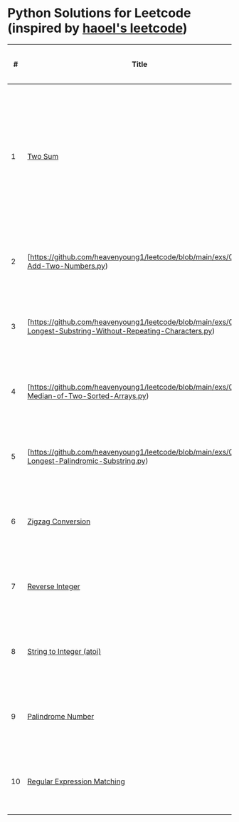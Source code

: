 # Python Solutions for Leetcode (inspired by [haoel's leetcode](https://github.com/haoel/leetcode))

| #  | Title | Basic idea (One line)                                                                    |
|----| ----- |------------------------------------------------|
| 1  | [Two Sum](https://github.com/heavenyoung1/leetcode/blob/main/exs/0001-Two-Sum.py) | 1. Hash O(n) and O(n) space.<br>2. Sort and search with two points O(n) and O(1) space.  |
| 2  | [https://github.com/heavenyoung1/leetcode/blob/main/exs/0002-Add-Two-Numbers.py) | Take care of the carry from lower digit.                                                 |
| 3  | [https://github.com/heavenyoung1/leetcode/blob/main/exs/0003-Longest-Substring-Without-Repeating-Characters.py) | Take care of the carry from lower digit.                                                 |
| 4  | [https://github.com/heavenyoung1/leetcode/blob/main/exs/0004-Median-of-Two-Sorted-Arrays.py) | Take care of the carry from lower digit.                                                 |
| 5  | [https://github.com/heavenyoung1/leetcode/blob/main/exs/0005-Longest-Palindromic-Substring.py) | Take care of the carry from lower digit.                                                 |
| 6  | [Zigzag Conversion](https://leetcode.com/problems/add-two-numbers/) | Take care of the carry from lower digit.                                                 |
| 7  | [Reverse Integer](https://leetcode.com/problems/add-two-numbers/) | Take care of the carry from lower digit.                                                 |
| 8  | [String to Integer (atoi)](https://leetcode.com/problems/add-two-numbers/) | Take care of the carry from lower digit.                                                 |
| 9  | [Palindrome Number](https://leetcode.com/problems/add-two-numbers/) | Take care of the carry from lower digit.                                                 |
| 10 | [Regular Expression Matching](https://leetcode.com/problems/add-two-numbers/) | Take care of the carry from lower digit.                                                 |